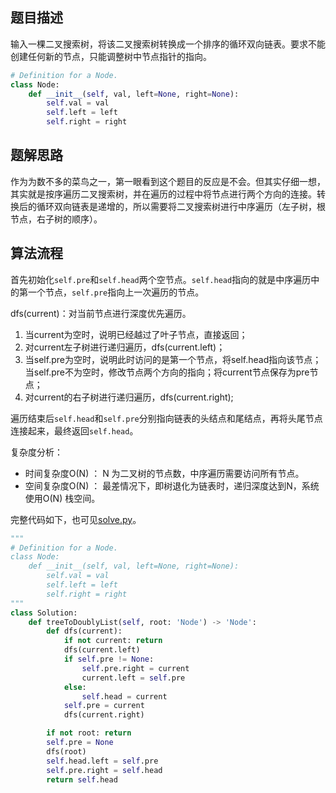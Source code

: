 ## 题目描述

输入一棵二叉搜索树，将该二叉搜索树转换成一个排序的循环双向链表。要求不能创建任何新的节点，只能调整树中节点指针的指向。

```python
# Definition for a Node.
class Node:
    def __init__(self, val, left=None, right=None):
        self.val = val
        self.left = left
        self.right = right
```

## 题解思路

作为为数不多的菜鸟之一，第一眼看到这个题目的反应是不会。但其实仔细一想，其实就是按序遍历二叉搜索树，并在遍历的过程中将节点进行两个方向的连接。转换后的循环双向链表是递增的，所以需要将二叉搜索树进行中序遍历（左子树，根节点，右子树的顺序）。

## 算法流程

首先初始化`self.pre`和`self.head`两个空节点。`self.head`指向的就是中序遍历中的第一个节点，`self.pre`指向上一次遍历的节点。

dfs(current)：对当前节点进行深度优先遍历。
1. 当current为空时，说明已经越过了叶子节点，直接返回；
2. 对current左子树进行递归遍历，dfs(current.left)；
3. 当self.pre为空时，说明此时访问的是第一个节点，将self.head指向该节点；当self.pre不为空时，修改节点两个方向的指向；将current节点保存为pre节点；
4. 对current的右子树进行递归遍历，dfs(current.right);

遍历结束后`self.head`和`self.pre`分别指向链表的头结点和尾结点，再将头尾节点连接起来，最终返回`self.head`。

复杂度分析：
- 时间复杂度O(N) ： N 为二叉树的节点数，中序遍历需要访问所有节点。
- 空间复杂度O(N) ： 最差情况下，即树退化为链表时，递归深度达到N，系统使用O(N) 栈空间。

完整代码如下，也可见[solve.py](./solve.py)。

```python
"""
# Definition for a Node.
class Node:
    def __init__(self, val, left=None, right=None):
        self.val = val
        self.left = left
        self.right = right
"""
class Solution:
    def treeToDoublyList(self, root: 'Node') -> 'Node':
        def dfs(current):
            if not current: return
            dfs(current.left)
            if self.pre != None:
                self.pre.right = current
                current.left = self.pre
            else:
                self.head = current
            self.pre = current
            dfs(current.right)

        if not root: return
        self.pre = None
        dfs(root)
        self.head.left = self.pre
        self.pre.right = self.head
        return self.head
```